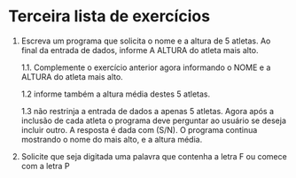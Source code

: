 # Terceira lista de exercícios

1. Escreva um programa que solicita o nome e a altura de 5 atletas. Ao final da entrada de dados, informe A ALTURA do atleta mais alto. 

    1.1. Complemente o exercício anterior agora informando o NOME e a ALTURA do atleta mais alto. 

    1.2 informe também a altura média destes 5 atletas. 

    1.3 não restrinja a entrada de dados a apenas 5 atletas. Agora após a inclusão de cada atleta o programa deve perguntar ao usuário se deseja incluir outro. A resposta é dada com (S/N). O programa continua mostrando o nome do mais alto, e a altura média.

2. Solicite que seja digitada uma palavra que contenha a letra F ou comece com a letra P